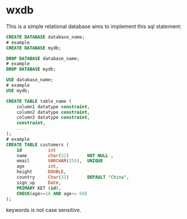 # wxdb

This is a simple relational database aims to implement this sql statement:

```sql
CREATE DATABASE database_name;
# example
CREATE DATABASE mydb;
```

```sql
DROP DATABASE database_name;
# example
DROP DATABASE mydb;
```

```sql
USE database_name;
# example
USE mydb;
```

```sql
CREATE TABLE table_name (
    column1 datatype constraint,
    column2 datatype constraint,
    column3 datatype constraint,
    constraint,
    ....
);
# example
CREATE TABLE customers (
    id          int            
    name        char(32)       NOT NULL ,
    email       VARCHAR(255),  UNIQUE
    age         int,
    height      DOUBLE,
    country     Char(32)       DEFAULT "China",
    sign_up     Date,
    PRIMARY KET (id),
    CHECK(age>=18 AND age<= 60)
);
```

keywords is not case sensitive.
